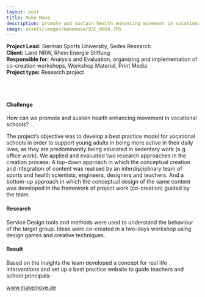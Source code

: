 ```yaml
---
layout: post
title: Make Move
description: promote and sustain health enhancing movement in vocational school
image: assets/images/makemove/DSC_0004.JPG
---
```


**Project Lead:** German Sports University, Sedes Research<br />
**Client:** Land NRW, Rhein Energie Stiftung<br />
**Responsible for:** Analysis and Evaluation, organizing and implementation of co-creation workshops, Workshop Material, Print Media<br />
**Project type:** Research project

<div class="row">
    <div class="6u 12u$(small)">
        <span class="image fit"><img src="{{ site.url | absolute_path}}/assets/images/makemove/P1030317 Kopie.jpg" alt="" /></span>
        <span class="image fit"><img src="{{ site.url | absolute_path}}/assets/images/makemove/DSC_0004.JPG" alt="" /></span>
        <div class="row 50% uniform">
		<div class="6u"><span class="image fit"><img src="{{ site.url | absolute_path}}/assets/images/makemove/Top-Down_Poster_Final-3.jpg" alt="" /></span></div>
		<div class="6u"><span class="image fit"><img src="{{ site.url | absolute_path}}/assets/images/makemove/DSC_0116.JPG" alt="" /></span></div>
        <span class="image fit"><img src="{{ site.url | absolute_path}}/assets/images/makemove/Unterrichtskarten_alle-3.jpg" alt="" /></span>
        <span class="image fit"><img src="{{ site.url | absolute_path}}/assets/images/makemove/IMG_0438.JPG" alt="" /></span>        
</div>  
        </div>
	    <div class="6u 12u$(small)">
            <h4>Challenge</h4> 
            <p>How can we promote and sustain health enhancing movement in vocational schools?</p>
             <p>The project’s objective was to develop a best practice model for vocational schools in order to support young adults in being more active in their daily lives, as they are predominantly being educated in sedentary work (e.g. office work). We applied and evaluated two research approaches in the creation process: A top-down approach in which the conceptual creation and integration of content was realised by an interdisciplinary team of sports and health scientists, engineers, designers and teachers. And a bottom-up approach in which the conceptual design of the same content was developed in the framework of project work (co-creation) guided by the team.</p>
            <h4>Research</h4>
            <p>Service Design tools and methods were used to understand the behaviour of the target group. Ideas were co-created in a two-days workshop using design games and creative techniques.</p>
            <h4>Result</h4>
            <p>Based on the insights the team developed a concept for real life interventions and set up a best practice website to guide teachers and school principals:</p>
             <p><a target="_blank" href="http://makemove.sedes-research.de/">www.makemove.de</a></p>  
     </div>




